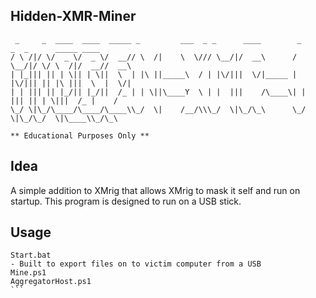 ## Hidden-XMR-Miner
     _     _  ____  ____  _____ _         ___  _ _      ____        _      _  _      _____ ____ 
    / \ /|/ \/  _ \/  _ \/  __// \  /|    \  \/// \__/|/  __\      / \__/|/ \/ \  /|/  __//  __\
    | |_||| || | \|| | \||  \  | |\ ||_____\  / | |\/|||  \/|_____ | |\/||| || |\ |||  \  |  \/|
    | | ||| || |_/|| |_/||  /_ | | \||\____Y  \ | |  |||    /\____\| |  ||| || | \|||  /_ |    /
    \_/ \|\_/\____/\____/\____\\_/  \|    /__/\\\_/  \|\_/\_\      \_/  \|\_/\_/  \|\____\\_/\_\
                                                                                        
<code>** Educational Purposes Only **</code>

## Idea
A simple addition to XMrig that allows XMrig to mask it self and run on startup.  This program is designed to run on a USB stick.
## Usage
````
Start.bat
- Built to export files on to victim computer from a USB
Mine.ps1
AggregatorHost.ps1
```